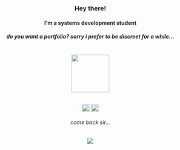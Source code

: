 <h3 display="flex", align="center">Hey there!</h3>
<h4 display="flex", align="center">I'm a systems development student</h3>
<h5 display="flex", align="center"><i>do you want a portfolio? sorry i prefer to be discreet for a while...</i></h5>
<br>
  <div align="center">
    <img src="https://i.giphy.com/media/KzJkzjggfGN5Py6nkT/200.webp" width="100">
  </div>
  
<!-- #### `` Learning ``
  
<div display="flex">
  <img src="https://img.shields.io/badge/HTML5-E34F26?style=for-the-badge&logo=html5&logoColor=white">
  <img src="https://img.shields.io/badge/CSS3-1572B6?style=for-the-badge&logo=css3&logoColor=white">
  <img src="https://img.shields.io/badge/Sass-CC6699?style=for-the-badge&logo=sass&logoColor=white">
  <img src="https://img.shields.io/badge/Bootstrap-563D7C?style=for-the-badge&logo=bootstrap&logoColor=white">
  <img src="https://img.shields.io/badge/JavaScript-323330?style=for-the-badge&logo=javascript&logoColor=F7DF1E">
  <img src="https://img.shields.io/badge/Node.js-339933?style=for-the-badge&logo=nodedotjs&logoColor=white">
  <img src="https://img.shields.io/badge/npm-CB3837?style=for-the-badge&logo=npm&logoColor=white">
  <img src="https://img.shields.io/badge/GIT-E44C30?style=for-the-badge&logo=git&logoColor=white">
  <img src="https://img.shields.io/badge/Ionic-3880FF?style=for-the-badge&logo=ionic&logoColor=white">
  <img src="https://img.shields.io/badge/MySQL-005C84?style=for-the-badge&logo=mysql&logoColor=white">
  <img src="https://img.shields.io/badge/Xampp-F37623?style=for-the-badge&logo=xampp&logoColor=white">
  <img src="https://img.shields.io/badge/Java-E34F26?style=for-the-badge&logo=java&logoColor=white">
  <img src="https://img.shields.io/badge/Spring-6DB33F?style=for-the-badge&logo=spring&logoColor=white">
  <img src="https://img.shields.io/badge/TypeScript-007ACC?style=for-the-badge&logo=typescript&logoColor=white">
  <img src="https://img.shields.io/badge/Arduino-00979D?style=for-the-badge&logo=Arduino&logoColor=white">
  <img src="https://img.shields.io/badge/Mx_Linux-10A0CC?style=for-the-badge&logo=mx-linux&logoColor=white">
</div>


  
------- -->
  
<!-- <div align="center">
  <a href="https://www.instagram.com/m9arthur/">
    <img align="center" alt="Arthur's Instagram" width="22px" src="https://raw.githubusercontent.com/hussainweb/hussainweb/main/icons/instagram.png" />
  </a>
  <a href="https://www.linkedin.com/in/arthur-marques-937148232/">
    <img align="center" alt="Arthur's LinkedIn" width="22px" src="https://raw.githubusercontent.com/peterthehan/peterthehan/master/assets/linkedin.svg" />
  </a>
</div> -->
<br>
<p align="center">
<!--<a href="https://twitter.com/lrdarthur" target="_blank"><img align="center" src="https://cdn.jsdelivr.net/npm/simple-icons@3.0.1/icons/twitter.svg" alt="dephraiim" height="20" width="20" /></a>-->
<a href="https://www.linkedin.com/in/arthur-marques-de-oliveira-937148232/" target="_blank"><img align="center" src="https://cdn.jsdelivr.net/npm/simple-icons@3.0.1/icons/linkedin.svg" alt="dephraiim" height="20" width="20" /></a>
<a href="https://www.instagram.com/m9arthur/" target="_blank"><img align="center" src="https://cdn.jsdelivr.net/npm/simple-icons@3.0.1/icons/instagram.svg" alt="dephraiim" height="20" width="20" /></a>
</p>

<h6 display="flex", align="center"><i>come back sir...</i></h5>

<p align="center">
  <img src="https://capsule-render.vercel.app/api?type=waving&color=violet&height=60&section=footer&width=100"/>
</p>
<!-- ![Snake animation](https://github.com/arthurm9/arthurm9/blob/output/github-contribution-grid-snake.svg) -->
